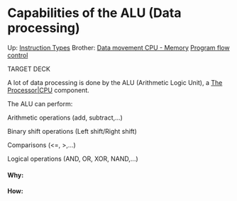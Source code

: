 # Capabilities of the ALU (Data processing)

Up: [Instruction Types](instruction_types)
Brother: [Data movement CPU - Memory](data_movement_cpu_-_memory) [Program flow control](program_flow_control)

TARGET DECK

A lot of data processing is done by the ALU (Arithmetic Logic Unit), a [The Processor|CPU](the_processor|cpu) component.

The ALU can perform:

Arithmetic operations (add, subtract,...)

Binary shift operations (Left shift/Right shift)

Comparisons (<=, >,...)

Logical operations (AND, OR, XOR, NAND,...)







































#### Why:
#### How:









